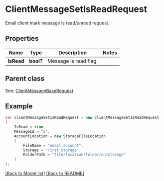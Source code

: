 # ClientMessageSetIsReadRequest
Email client mark message is read/unread request.             

## Properties
Name | Type | Description | Notes
------------ | ------------- | ------------- | -------------
**IsRead** | **bool?** | Message is read flag.              | 

## Parent class

See: [ClientMessageBaseRequest](ClientMessageBaseRequest.md)

## Example
```csharp
var clientMessageSetIsReadRequest = new ClientMessageSetIsReadRequest
{
    IsRead = true,
    MessageId = "5",
    AccountLocation = new StorageFileLocation
    {
        FileName = "email.account",
        Storage = "First Storage",
        FolderPath = "file/location/folder/on/storage"
    }
};
```

[[Back to Model list]](Models.md) [[Back to README]](README.md)

